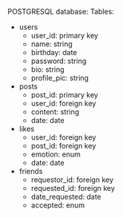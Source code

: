 POSTGRESQL database:
Tables:
   - users
      - user_id: primary key
      - name: string
      - birthday: date
      - password: string
      - bio: string
      - profile_pic: string
   - posts
      - post_id: primary key
      - user_id: foreign key
      - content: string
      - date: date
   - likes
      - user_id: foreign key
      - post_id: foreign key
      - emotion: enum
      - date: date
   - friends
      - requestor_id: foreign key
      - requested_id: foreign key
      - date_requested: date
      - accepted: enum